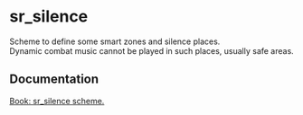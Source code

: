 # sr_silence

Scheme to define some smart zones and silence places. <br/>
Dynamic combat music cannot be played in such places, usually safe areas.

## Documentation

[Book: sr_silence scheme.](https://xray-forge.github.io/stalker-xrf-book/script_engine/schemes/sr_silence.html)
